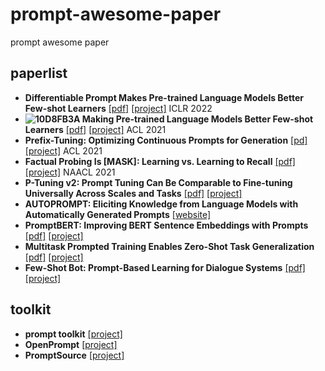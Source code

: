 # prompt-awesome-paper
prompt awesome paper
## paperlist
+ **Differentiable Prompt Makes Pre-trained Language Models Better Few-shot Learners** [[pdf]](https://arxiv.org/abs/2108.13161) [[project]](https://github.com/zjunlp/DART) ICLR 2022
+ **![10D8FB3A](https://user-images.githubusercontent.com/32120775/158010734-879dfdc9-7dc9-41e4-bbd8-df47b6fcc925.png)
Making Pre-trained Language Models Better Few-shot Learners** [[pdf]](https://arxiv.org/pdf/2012.15723) [[project]](https://github.com/princeton-nlp/LM-BFF) ACL 2021
+ **Prefix-Tuning: Optimizing Continuous Prompts for Generation** [[pd]](https://arxiv.org/abs/2101.00190) [[project]](https://github.com/XiangLi1999/PrefixTuning) ACL 2021
+ **Factual Probing Is [MASK]: Learning vs. Learning to Recall** [[pdf]](https://arxiv.org/abs/2104.05240) [[project]](https://github.com/princeton-nlp/OptiPrompt) NAACL 2021
+ **P-Tuning v2: Prompt Tuning Can Be Comparable to Fine-tuning Universally Across Scales and Tasks** [[pdf]](https://arxiv.org/abs/2110.07602) [[project]](https://github.com/THUDM/P-tuning-v2)
+ **AUTOPROMPT: Eliciting Knowledge from Language Models with Automatically Generated Prompts** [[website]](https://ucinlp.github.io/autoprompt/)
+ **PromptBERT: Improving BERT Sentence Embeddings with Prompts** [[pdf]](https://arxiv.org/abs/2201.04337) [[project]](https://github.com/kongds/Prompt-BERT)
+ **Multitask Prompted Training Enables Zero-Shot Task Generalization** [[pdf]](https://arxiv.org/abs/2110.08207) [[project]](https://github.com/bigscience-workshop/t-zero)
+ **Few-Shot Bot: Prompt-Based Learning for Dialogue Systems** [[pdf]](https://arxiv.org/pdf/2110.08118.pdf) [[project]](https://github.com/andreamad8/FSB)
## toolkit
+ **prompt toolkit** [[project]](https://github.com/prompt-toolkit/python-prompt-toolkit)
+ **OpenPrompt** [[project]](https://github.com/thunlp/OpenPrompt)
+ **PromptSource** [[project]](https://github.com/bigscience-workshop/promptsource)
